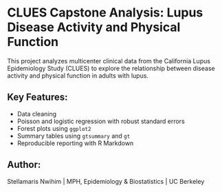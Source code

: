 # CLUES Capstone Analysis: Lupus Disease Activity and Physical Function

This project analyzes multicenter clinical data from the California Lupus Epidemiology Study (CLUES) to explore the relationship between disease activity and physical function in adults with lupus.

## Key Features:
- Data cleaning
- Poisson and logistic regression with robust standard errors
- Forest plots using `ggplot2`
- Summary tables using `gtsummary` and `gt`
- Reproducible reporting with R Markdown

## Author:
Stellamaris Nwihim | MPH, Epidemiology & Biostatistics | UC Berkeley
